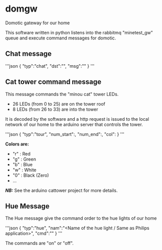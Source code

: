 # domgw
Domotic gateway for our home

This software written in python listens into the rabbitmq "minetest_gw" queue and execute command messages for domotic.

## Chat message
'''json
{
  "typ":"chat",
  "dst":"<Destination player>",
  "msg":"<Message sent from the minetest game>"
}
'''
  
## Cat tower command message
This message commands the "minou cat" tower LEDs.
  - 26 LEDs (from 0 to 25) are on the tower roof
  - 8 LEDs (from 26 to 33) are into the tower
  
It is decoded by the software and a http request is issued to the local network of our home to the arduino server that controls the tower.
  
'''json
{
  "typ":"tour",
  "num_start":<LED start index>,
  "num_end":<LED end index>,
  "col":<LED color to apply>
}
'''
  
**Colors are:**
- "r" : Red
- "g" : Green
- "b" : Blue
- "w" : White
- "0" : Black (Zero)
- ...

***NB:*** See the arduino cattower project for more details. 

## Hue Message

The Hue message give the command order to the hue lights of our home

'''json
{
  "typ":"hue",
  "nam":"<Name of the hue light / Same as Philips application>",
  "cmd":"<Command to send>"
}
'''

The commands are "on" or "off".
